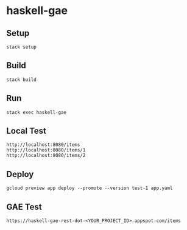 # haskell-gae

## Setup
```
stack setup
```

## Build
```
stack build
```

## Run
```
stack exec haskell-gae
```

## Local Test
```
http://localhost:8080/items
http://localhost:8080/items/1
http://localhost:8080/items/2
```

## Deploy
```
gcloud preview app deploy --promote --version test-1 app.yaml
```

## GAE Test
```
https://haskell-gae-rest-dot-<YOUR_PROJECT_ID>.appspot.com/items
```
